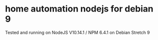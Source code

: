 # home automation nodejs for debian 9
Tested and running on NodeJS V10.14.1 / NPM 6.4.1 on Debian Stretch 9
